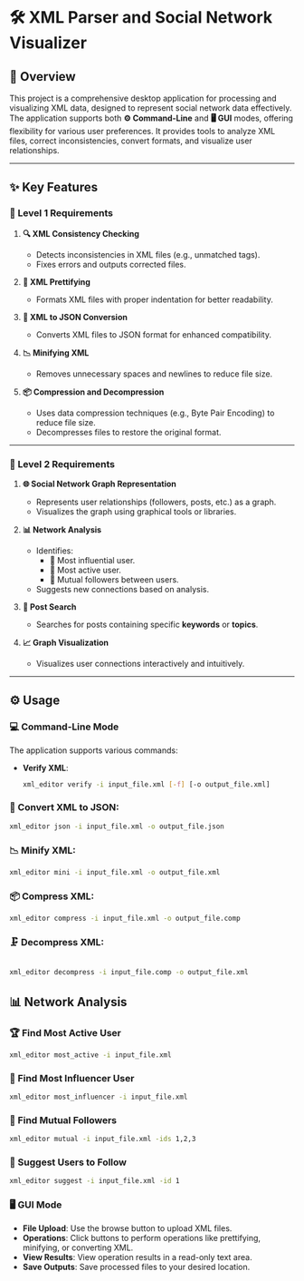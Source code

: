 # 🛠️ XML Parser and Social Network Visualizer

## 🌟 Overview
This project is a comprehensive desktop application for processing and visualizing XML data, designed to represent social network data effectively. The application supports both **⚙️ Command-Line** and **🖥️ GUI** modes, offering flexibility for various user preferences. It provides tools to analyze XML files, correct inconsistencies, convert formats, and visualize user relationships.

---

## ✨ Key Features

### 📌 Level 1 Requirements
1. **🔍 XML Consistency Checking**  
   - Detects inconsistencies in XML files (e.g., unmatched tags).  
   - Fixes errors and outputs corrected files.  

2. **🎨 XML Prettifying**  
   - Formats XML files with proper indentation for better readability.  

3. **🔄 XML to JSON Conversion**  
   - Converts XML files to JSON format for enhanced compatibility.  

4. **📉 Minifying XML**  
   - Removes unnecessary spaces and newlines to reduce file size.  

5. **📦 Compression and Decompression**  
   - Uses data compression techniques (e.g., Byte Pair Encoding) to reduce file size.  
   - Decompresses files to restore the original format.

---

### 📌 Level 2 Requirements
1. **🌐 Social Network Graph Representation**  
   - Represents user relationships (followers, posts, etc.) as a graph.  
   - Visualizes the graph using graphical tools or libraries.  

2. **📊 Network Analysis**  
   - Identifies:  
     - 🌟 Most influential user.  
     - 🔗 Most active user.  
     - 🤝 Mutual followers between users.  
   - Suggests new connections based on analysis.  

3. **🔎 Post Search**  
   - Searches for posts containing specific **keywords** or **topics**.  

4. **📈 Graph Visualization**  
   - Visualizes user connections interactively and intuitively.

---

## ⚙️ Usage

### 💻 Command-Line Mode
The application supports various commands:  
- **Verify XML**:  
  ```bash
  xml_editor verify -i input_file.xml [-f] [-o output_file.xml]
### 🔄 Convert XML to JSON:
  ```bash
xml_editor json -i input_file.xml -o output_file.json
```
### 📉 Minify XML:
  ```bash
xml_editor mini -i input_file.xml -o output_file.xml
```
### 📦 Compress XML:
  ```bash
xml_editor compress -i input_file.xml -o output_file.comp
```
### 🗜️ Decompress XML:
  ```bash

xml_editor decompress -i input_file.comp -o output_file.xml
```
## 📊 Network Analysis

### 🏆 Find Most Active User
```bash
xml_editor most_active -i input_file.xml
```
### 🌟 Find Most Influencer User
```bash
xml_editor most_influencer -i input_file.xml
```
### 🤝 Find Mutual Followers
```bash
xml_editor mutual -i input_file.xml -ids 1,2,3
```
### 🔗 Suggest Users to Follow
``` bash
xml_editor suggest -i input_file.xml -id 1
```
### 🖥️ GUI Mode
- **File Upload**: Use the browse button to upload XML files.
- **Operations**: Click buttons to perform operations like prettifying, minifying, or converting XML.
- **View Results**: View operation results in a read-only text area.
- **Save Outputs**: Save processed files to your desired location.
